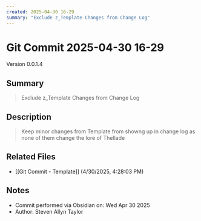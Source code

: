```yaml
---
created: 2025-04-30 16-29
summary: "Exclude z_Template Changes from Change Log"
---
```


# Git Commit 2025-04-30 16-29

Version 0.0.1.4

## Summary
> Exclude z_Template Changes from Change Log

## Description
> Keep minor changes from Template from showng up in change log as none of them change the lore of Thellade

## Related Files
- [[Git Commit - Template]] (4/30/2025, 4:28:03 PM)

## Notes
- Commit performed via Obsidian on: Wed Apr 30 2025
- Author: Steven Allyn Taylor

